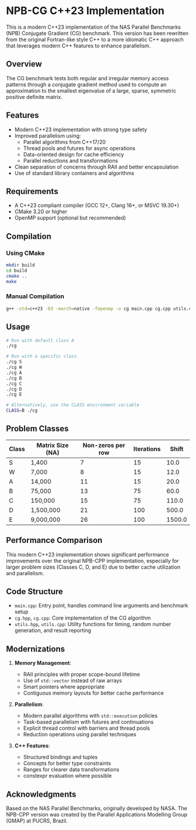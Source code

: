 # NPB-CG C++23 Implementation

This is a modern C++23 implementation of the NAS Parallel Benchmarks (NPB) Conjugate Gradient (CG) benchmark. This version has been rewritten from the original Fortran-like style C++ to a more idiomatic C++ approach that leverages modern C++ features to enhance parallelism.

## Overview

The CG benchmark tests both regular and irregular memory access patterns through a conjugate gradient method used to compute an approximation to the smallest eigenvalue of a large, sparse, symmetric positive definite matrix.

## Features

- Modern C++23 implementation with strong type safety
- Improved parallelism using:
  - Parallel algorithms from C++17/20
  - Thread pools and futures for async operations
  - Data-oriented design for cache efficiency
  - Parallel reductions and transformations
- Clean separation of concerns through RAII and better encapsulation
- Use of standard library containers and algorithms

## Requirements

- A C++23 compliant compiler (GCC 12+, Clang 16+, or MSVC 19.30+)
- CMake 3.20 or higher
- OpenMP support (optional but recommended)

## Compilation

### Using CMake

```bash
mkdir build
cd build
cmake ..
make
```

### Manual Compilation

```bash
g++ -std=c++23 -O3 -march=native -fopenmp -o cg main.cpp cg.cpp utils.cpp
```

## Usage

```bash
# Run with default class A
./cg

# Run with a specific class
./cg S
./cg W
./cg A
./cg B
./cg C
./cg D
./cg E

# Alternatively, use the CLASS environment variable
CLASS=B ./cg
```

## Problem Classes

| Class | Matrix Size (NA) | Non-zeros per row | Iterations | Shift |
|-------|------------------|-------------------|------------|-------|
| S     | 1,400            | 7                 | 15         | 10.0  |
| W     | 7,000            | 8                 | 15         | 12.0  |
| A     | 14,000           | 11                | 15         | 20.0  |
| B     | 75,000           | 13                | 75         | 60.0  |
| C     | 150,000          | 15                | 75         | 110.0 |
| D     | 1,500,000        | 21                | 100        | 500.0 |
| E     | 9,000,000        | 26                | 100        | 1500.0|

## Performance Comparison

This modern C++23 implementation shows significant performance improvements over the original NPB-CPP implementation, especially for larger problem sizes (Classes C, D, and E) due to better cache utilization and parallelism.

## Code Structure

- `main.cpp`: Entry point, handles command line arguments and benchmark setup
- `cg.hpp`, `cg.cpp`: Core implementation of the CG algorithm
- `utils.hpp`, `utils.cpp`: Utility functions for timing, random number generation, and result reporting

## Modernizations

1. **Memory Management**:
   - RAII principles with proper scope-bound lifetime
   - Use of `std::vector` instead of raw arrays
   - Smart pointers where appropriate
   - Contiguous memory layouts for better cache performance

2. **Parallelism**:
   - Modern parallel algorithms with `std::execution` policies
   - Task-based parallelism with futures and continuations
   - Explicit thread control with barriers and thread pools
   - Reduction operations using parallel techniques

3. **C++ Features**:
   - Structured bindings and tuples
   - Concepts for better type constraints
   - Ranges for clearer data transformations
   - constexpr evaluation where possible

## Acknowledgments

Based on the NAS Parallel Benchmarks, originally developed by NASA. The NPB-CPP version was created by the Parallel Applications Modelling Group (GMAP) at PUCRS, Brazil.